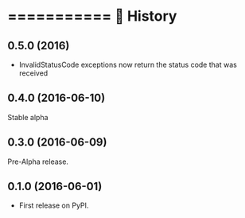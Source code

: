 ===========
📣 History
===========


0.5.0 (2016)
------------

* InvalidStatusCode exceptions now return the status code that was received

0.4.0 (2016-06-10)
------------------

Stable alpha

0.3.0 (2016-06-09)
------------------

Pre-Alpha release.

0.1.0 (2016-06-01)
------------------

* First release on PyPI.
